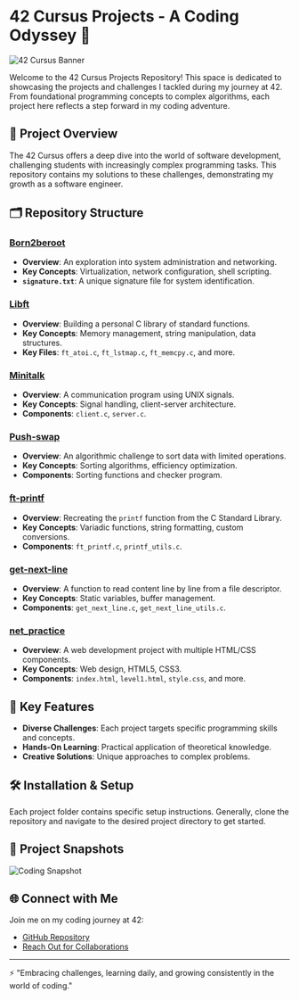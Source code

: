 
# 42 Cursus Projects - A Coding Odyssey 🚀

![42 Cursus Banner](https://source.unsplash.com/featured/?coding,computer) <!-- Coding Image -->

Welcome to the 42 Cursus Projects Repository! This space is dedicated to showcasing the projects and challenges I tackled during my journey at 42. From foundational programming concepts to complex algorithms, each project here reflects a step forward in my coding adventure.

## 🌟 Project Overview
The 42 Cursus offers a deep dive into the world of software development, challenging students with increasingly complex programming tasks. This repository contains my solutions to these challenges, demonstrating my growth as a software engineer.

## 🗂 Repository Structure

### [Born2beroot](Born2beroot/)
- **Overview**: An exploration into system administration and networking.
- **Key Concepts**: Virtualization, network configuration, shell scripting.
- **`signature.txt`**: A unique signature file for system identification.

### [Libft](Libft/)
- **Overview**: Building a personal C library of standard functions.
- **Key Concepts**: Memory management, string manipulation, data structures.
- **Key Files**: `ft_atoi.c`, `ft_lstmap.c`, `ft_memcpy.c`, and more.

### [Minitalk](Minitalk/)
- **Overview**: A communication program using UNIX signals.
- **Key Concepts**: Signal handling, client-server architecture.
- **Components**: `client.c`, `server.c`.

### [Push-swap](Push-swap/)
- **Overview**: An algorithmic challenge to sort data with limited operations.
- **Key Concepts**: Sorting algorithms, efficiency optimization.
- **Components**: Sorting functions and checker program.

### [ft-printf](ft-printf/)
- **Overview**: Recreating the `printf` function from the C Standard Library.
- **Key Concepts**: Variadic functions, string formatting, custom conversions.
- **Components**: `ft_printf.c`, `printf_utils.c`.

### [get-next-line](get-next-line/)
- **Overview**: A function to read content line by line from a file descriptor.
- **Key Concepts**: Static variables, buffer management.
- **Components**: `get_next_line.c`, `get_next_line_utils.c`.

### [net_practice](net_practice/)
- **Overview**: A web development project with multiple HTML/CSS components.
- **Key Concepts**: Web design, HTML5, CSS3.
- **Components**: `index.html`, `level1.html`, `style.css`, and more.

## 🚀 Key Features
- **Diverse Challenges**: Each project targets specific programming skills and concepts.
- **Hands-On Learning**: Practical application of theoretical knowledge.
- **Creative Solutions**: Unique approaches to complex problems.

## 🛠 Installation & Setup
Each project folder contains specific setup instructions. Generally, clone the repository and navigate to the desired project directory to get started.

## 📸 Project Snapshots
![Coding Snapshot](https://source.unsplash.com/featured/?programming) <!-- Project Image -->

## 🌐 Connect with Me
Join me on my coding journey at 42:
- [GitHub Repository](https://github.com/eabaci42/42Cursus)
- [Reach Out for Collaborations](mailto:ertugrul@atikrost.com)

---

⚡ "Embracing challenges, learning daily, and growing consistently in the world of coding."
